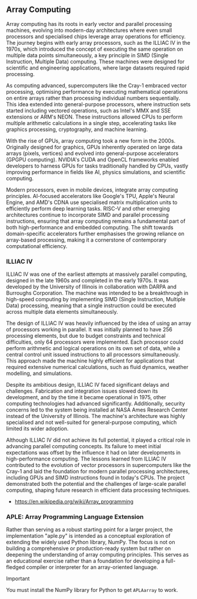 
## Array Computing

Array computing has its roots in early vector and parallel processing machines,
evolving into modern-day architectures where even small processors and specialised
chips leverage array operations for efficiency. The journey begins with early array
processors, such as the ILLIAC IV in the 1970s, which introduced the concept of
executing the same operation on multiple data points simultaneously, a key principle
in SIMD (Single Instruction, Multiple Data) computing. These machines were designed
for scientific and engineering applications, where large datasets required rapid
processing.

As computing advanced, supercomputers like the Cray-1 embraced vector processing,
optimising performance by executing mathematical operations on entire arrays rather
than processing individual numbers sequentially. This idea extended into general-purpose
processors, where instruction sets started including vectored operations, such
as Intel's MMX and SSE extensions or ARM's NEON. These instructions allowed CPUs
to perform multiple arithmetic calculations in a single step, accelerating tasks
like graphics processing, cryptography, and machine learning.

With the rise of GPUs, array computing took a new form in the 2000s. Originally
designed for graphics, GPUs inherently operated on large data arrays (pixels, vertices)
and evolved into general-purpose accelerators (GPGPU computing). NVIDIA's CUDA and
OpenCL frameworks enabled developers to harness GPUs for tasks traditionally handled
by CPUs, vastly improving performance in fields like AI, physics simulations, and
scientific computing.

Modern processors, even in mobile devices, integrate array computing principles.
AI-focused accelerators like Google's TPU, Apple's Neural Engine, and AMD's CDNA
use specialised matrix multiplication units to efficiently perform deep learning
tasks. RISC-V and other emerging architectures continue to incorporate SIMD and
parallel processing instructions, ensuring that array computing remains a fundamental
part of both high-performance and embedded computing. The shift towards domain-specific
accelerators further emphasises the growing reliance on array-based processing,
making it a cornerstone of contemporary computational efficiency.


### ILLIAC IV

ILLIAC IV was one of the earliest attempts at massively parallel computing, designed
in the late 1960s and completed in the early 1970s. It was developed by the University
of Illinois in collaboration with DARPA and Burroughs Corporation. The machine was
intended to be a breakthrough in high-speed computing by implementing SIMD (Single
Instruction, Multiple Data) processing, meaning that a single instruction could be
executed across multiple data elements simultaneously.

The design of ILLIAC IV was heavily influenced by the idea of using an array of
processors working in parallel. It was initially planned to have 256 processing
elements, but due to budget constraints and technical difficulties, only 64
processors were implemented. Each processor could perform arithmetic and logical
operations on its own set of data, while a central control unit issued instructions
to all processors simultaneously. This approach made the machine highly efficient
for applications that required extensive numerical calculations, such as fluid
dynamics, weather modelling, and simulations.

Despite its ambitious design, ILLIAC IV faced significant delays and challenges.
Fabrication and integration issues slowed down its development, and by the time
it became operational in 1975, other computing technologies had advanced
significantly. Additionally, security concerns led to the system being installed
at NASA Ames Research Center instead of the University of Illinois. The machine's
architecture was highly specialised and not well-suited for general-purpose
computing, which limited its wider adoption.

Although ILLIAC IV did not achieve its full potential, it played a critical role
in advancing parallel computing concepts. Its failure to meet initial expectations
was offset by the influence it had on later developments in high-performance
computing. The lessons learned from ILLIAC IV contributed to the evolution of
vector processors in supercomputers like the Cray-1 and laid the foundation for
modern parallel processing architectures, including GPUs and SIMD instructions
found in today's CPUs. The project demonstrated both the potential and the
challenges of large-scale parallel computing, shaping future research in
efficient data processing techniques.

- https://en.wikipedia.org/wiki/Array_programming

### APLE: Array Programming Language Extension

Rather than serving as a robust starting point for a larger project, the
implementation "aple.py" is intended as a conceptual exploration of extending
the widely used Python library, NumPy. The focus is not on building a comprehensive
or production-ready system but rather on deepening the understanding of array
computing principles. This serves as an educational exercise rather than a
foundation for developing a full-fledged compiler or interpreter for an
array-oriented language.

> [!IMPORTANT]
> You must install the NumPy library for Python to get `APLAarray` to work.
